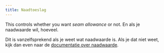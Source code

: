 ```yaml
---
title: Naadtoeslag
---
```


This controls whether you want _seam allowance_ or not. En als je naadwaarde wil, hoeveel.

Dit is vanzelfsprekend als je weet wat naadwaarde is. Als je dat niet weet, kijk dan even naar de [documentatie over naadwaarde](/docs/sewing/seam-allowance).
